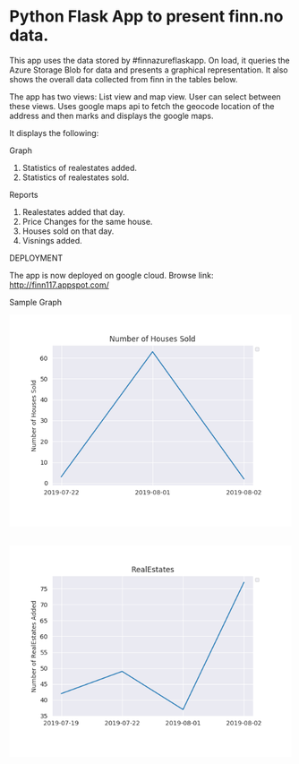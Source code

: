 # Python Flask App to present finn.no data.

This app uses the data stored by #finnazureflaskapp. On load, it queries the Azure Storage Blob for data and presents a 
graphical representation. It also shows the overall data collected from finn in the tables below. 

The app has two views: List view and map view. User can select between these views. Uses google maps api to fetch the geocode location of the address and then marks and displays the google maps.

It displays the following:

Graph
1. Statistics of realestates added.
2. Statistics of realestates sold.

Reports
1. Realestates added that day.
2. Price Changes for the same house.
3. Houses sold on that day.
4. Visnings added.

DEPLOYMENT

The app is now deployed on google cloud.
Browse link: http://finn117.appspot.com/


Sample Graph

![alt text](https://github.com/Soumya117/finnDisplay/blob/master/sold.png) <br /><br />



![alt text](https://github.com/Soumya117/finnDisplay/blob/master/realstatepng.png)



<br />
